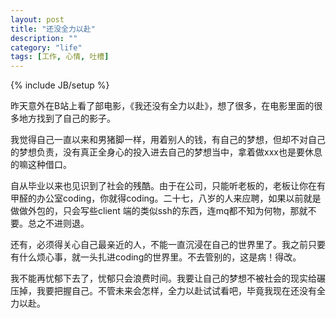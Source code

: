 ```yaml
---
layout: post
title: "还没全力以赴"
description: ""
category: "life"
tags: [工作, 心情, 吐槽]
---
```

{% include JB/setup %}

昨天意外在B站上看了部电影，《我还没有全力以赴》，想了很多，在电影里面的很多地方找到了自己的影子。

我觉得自己一直以来和男猪脚一样，用着别人的钱，有自己的梦想，但却不对自己的梦想负责，没有真正全身心的投入进去自己的梦想当中，拿着做xxx也是要休息的嘛这种借口。

自从毕业以来也见识到了社会的残酷。由于在公司，只能听老板的，老板让你在有甲醛的办公室coding，你就得coding。二十七，八岁的人来应聘，如果以前就是做做外包的，只会写些client 端的类似ssh的东西，连mq都不知为何物，那就不要。总之不进则退。

还有，必须得关心自己最亲近的人，不能一直沉浸在自己的世界里了。我之前只要有什么烦心事，就一头扎进coding的世界里。不去管别的，这是病！得改。

我不能再忧郁下去了，忧郁只会浪费时间。我要让自己的梦想不被社会的现实给碾压掉，我要把握自己。不管未来会怎样，全力以赴试试看吧，毕竟我现在还没有全力以赴。